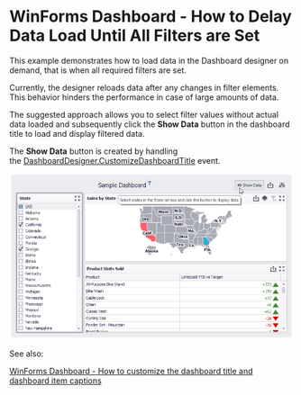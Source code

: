 # WinForms Dashboard - How to Delay Data Load Until All Filters are Set


This example demonstrates how to load data in the Dashboard designer on demand, that is when all required filters are set.

Currently, the designer reloads data after any changes in filter elements. This behavior hinders the performance in case of large amounts of data.

The suggested approach allows you to select filter values without actual data loaded and subsequently click the **Show Data** button in the dashboard title to load and display filtered data.

The **Show Data** button is created by handling the [DashboardDesigner.CustomizeDashboardTitle](https://docs.devexpress.com/Dashboard/DevExpress.DashboardWin.DashboardDesigner.CustomizeDashboardTitle) event.

![](/images/screenshot.png)

See also:

[WinForms Dashboard - How to customize the dashboard title and dashboard item captions](https://github.com/DevExpress-Examples/winforms-dashboard-how-to-customize-the-dashboard-title-and-dashboard-item-captions-t630210) 